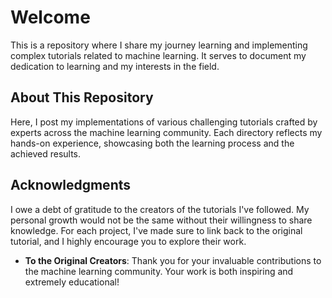 # Welcome

This is a repository where I share my journey learning and implementing complex tutorials related to machine learning. It serves to document my dedication to learning and my interests in the field.


## About This Repository

Here, I post my implementations of various challenging tutorials crafted by experts across the machine learning community. Each directory reflects my hands-on experience, showcasing both the learning process and the achieved results.


## Acknowledgments

I owe a debt of gratitude to the creators of the tutorials I've followed. My personal growth would not be the same without their willingness to share knowledge. For each project, I've made sure to link back to the original tutorial, and I highly encourage you to explore their work.

- **To the Original Creators**: Thank you for your invaluable contributions to the machine learning community. Your work is both inspiring and extremely educational!
